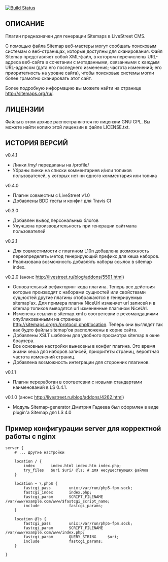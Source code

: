 [![Build Status](https://secure.travis-ci.org/stfalcon-studio/ls-plugin_sitemap.png?branch=master)](https://travis-ci.org/stfalcon-studio/ls-plugin_sitemap)

ОПИСАНИЕ
--------

Плагин предназначен для генерации Sitemaps в LiveStreet CMS.

С помощью файла Sitemap веб-мастеры могут сообщать поисковым системам о
веб-страницах, которые доступны для сканирования. Файл Sitemap представляет
собой XML-файл, в котором перечислены URL-адреса веб-сайта в сочетании с
метаданными, связанными с каждым URL-адресом (дата его последнего изменения;
частота изменений; его приоритетность на уровне сайта), чтобы поисковые системы
могли более грамотно сканировать этот сайт.

Более подробную информацию вы можете найти на странице http://sitemaps.org/ru/.

ЛИЦЕНЗИИ
-------

Файлы в этом архиве распостраняются по лицензии GNU GPL. Вы можете найти копию
этой лицензии в файле LICENSE.txt.


ИСТОРИЯ ВЕРСИЙ
--------------
v0.4.1
- Линки /my/ передаланы на /profile/
- Убраны линки на списки комментариев и/или топиков пользователей, у которых нет ни одного комментария или топика

v0.4.0
- Плагин совместим с LiveStreet v1.0
- Добавлены BDD тесты и конфиг для Travis CI

v0.3.0
- Добавлен вывод персональных блогов
- Улучшена производительность при генерации сайтмапа пользователей

v0.2.1
- Для совместимости с плагином L10n добавлена возможность переопределять метод
  генерирующий префикс для кеша наборов.
- Реализована возможность добавлять наборы ссылок в sitemap index.

v0.2.0 (анонс http://livestreet.ru/blog/addons/5591.html)
- Основательный рефакторинг кода плагина. Теперь все действия которые производят
  с наборами сущностей или свойствами сущностей другие плагины отображаются в
  генерируемых sitemap'ах.
  Для примера плагин NiceUrl изменяет url записей и в sitemap топиков 
  выводятся url измененные плагином NiceUrl.
- Изменены ссылки в sitemap.xml в соответсвии с рекомандациями опубликованными
  на странице http://sitemaps.org/ru/protocol.php#location. Теперь они
  выглядят так как будто файлы sitemap'ов расположены в корне сайта.
- Добавлены XSLT шаблоны для удобного просмотра sitemap в окне браузера.
- Все основные настройки вынесены в конфиг плагина. Это время жизни кеша для 
  наборов записей, приоритеты страниц, вероятная частота изменений страниц.
- Добавлена возможность интеграции для сторонних плагинов.

v0.1.1
- Плагин переработан в соответсвии с новыми стандартами наименований в LS 0.4.1.

v0.1.0 (анонс http://livestreet.ru/blog/addons/4262.html)
- Модуль Sitemap-generator Дмитрия Гадеева был оформлен в виде plugin'а Sitemap
  для LS 4.0

Пример конфигурации server для корректной работы с nginx
-------

    server {
        # ... другие настройки
    
        location / {
            index       index.html index.htm index.php;
            try_files   $uri $uri/ @ls; # для несуществующих файлов
        }
    
        location ~ \.php$ {
            fastcgi_pass        unix:/var/run/php5-fpm.sock;
            fastcgi_index       index.php;
            fastcgi_param       SCRIPT_FILENAME /var/www/example.com/www/$fastcgi_script_name;
            include             fastcgi_params;
        }
    
        location @ls {
            fastcgi_pass        unix:/var/run/php5-fpm.sock;
            fastcgi_param       SCRIPT_FILENAME  /var/www/example.com/www/index.php;
            fastcgi_param       QUERY_STRING     $uri;
            include             fastcgi_params;
        }
    
    }
